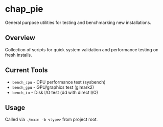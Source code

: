 # chap_pie

General purpose utilities for testing and benchmarking new installations.

## Overview

Collection of scripts for quick system validation and performance testing on fresh installs.

## Current Tools

- `bench_cpu` - CPU performance test (sysbench)
- `bench_gpu` - GPU/graphics test (glmark2)
- `bench_io` - Disk I/O test (dd with direct I/O)

## Usage

Called via `./main -b <type>` from project root.
